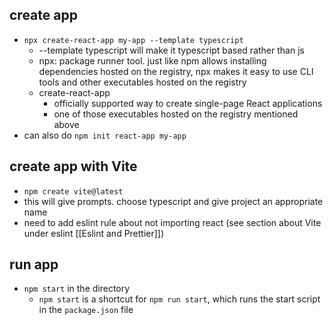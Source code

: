 ## create app
- `npx create-react-app my-app --template typescript` 
	- --template typescript will make it typescript based rather than js
	- npx: package runner tool. just like npm allows installing dependencies hosted on the registry, npx makes it easy to use CLI tools and other executables hosted on the registry
	- create-react-app
		- officially supported way to create single-page React applications
		- one of those executables hosted on the registry mentioned above
- can also do `npm init react-app my-app`
## create app with Vite
- `npm create vite@latest`
- this will give prompts. choose typescript and give project an appropriate name
- need to add eslint rule about not importing react (see section about Vite under eslint [[Eslint and Prettier]])
## run app
- `npm start` in the directory
	- `npm start` is a shortcut for `npm run start`, which runs the start script in the `package.json` file
